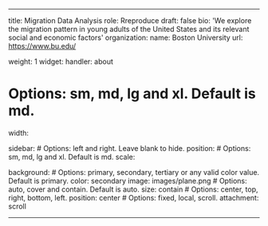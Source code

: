 ---

title: Migration Data Analysis
role: Rreproduce
draft: false
bio: 'We explore the migration pattern in young adults of the United States and its relevant social and economic factors'
organization:
  name: Boston University
  url: https://www.bu.edu/



weight: 1
widget:
  handler: about

  # Options: sm, md, lg and xl. Default is md.
  width:
  
  sidebar:
    # Options: left and right. Leave blank to hide.
    position:
    # Options: sm, md, lg and xl. Default is md.
    scale:

  background:
    # Options: primary, secondary, tertiary or any valid color value. Default is primary.
    color: secondary
    image: images/plane.png
    # Options: auto, cover and contain. Default is auto.
    size: contain
    # Options: center, top, right, bottom, left.
    position: center
    # Options: fixed, local, scroll.
    attachment: scroll


    
    
---